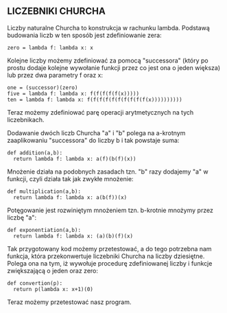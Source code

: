 ## **LICZEBNIKI CHURCHA**

Liczby naturalne Churcha to konstrukcja w rachunku lambda. Podstawą budowania liczb w ten sposób jest zdefiniowanie zera:

`zero = lambda f: lambda x: x`

Kolejne liczby możemy zdefiniować za pomocą "successora" (który po prostu dodaje kolejne wywołanie funkcji przez co jest ona o jeden większa) lub przez dwa parametry f oraz x:

```
one = (successor)(zero)
five = lambda f: lambda x: f(f(f(f(f(x)))))
ten = lambda f: lambda x: f(f(f(f(f(f(f(f(f(f(x))))))))))
```

Teraz możemy zdefiniować parę operacji arytmetycznych na tych liczebnikach.

Dodawanie dwóch liczb Churcha "a" i "b" polega na a-krotnym zaaplikowaniu "successora" do liczby b i tak powstaje suma:

```
def addition(a,b):
  return lambda f: lambda x: a(f)(b(f)(x))
```

Mnożenie działa na podobnych zasadach tzn. "b" razy dodajemy "a" w funkcji, czyli działa tak jak zwykłe mnożenie:

```
def multiplication(a,b):
  return lambda f: lambda x: a(b(f))(x)
```

Potęgowanie jest rozwiniętym mnożeniem tzn. b-krotnie mnożymy przez liczbę "a":

```
def exponentiation(a,b):
  return lambda f: lambda x: (a)(b)(f)(x)
```

Tak przygotowany kod możemy przetestować, a do tego potrzebna nam funkcja, która przekonwertuje liczebniki Churcha na liczby dziesiętne. Polega ona na tym, iż wywołuje procedurę zdefiniowanej liczby i funkcje zwiększającą o jeden oraz zero:

```
def convertion(p):
  return p(lambda x: x+1)(0)
```

Teraz możemy przetestować nasz program.
